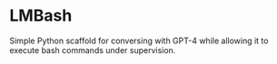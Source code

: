 # LMBash
Simple Python scaffold for conversing with GPT-4 while allowing it to execute bash commands under supervision.
